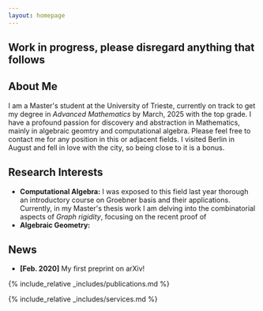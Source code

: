 ```yaml
---
layout: homepage
---
```

## Work in progress, please disregard anything that follows

## About Me

I am a Master's student at the University of Trieste, currently on track to get my degree in _Advanced Mathematics_ by March, 2025 with the top grade. I have a profound passion for discovery and abstraction in Mathematics, mainly in algebraic geomtry and computational algebra. Please feel free to contact me for any position in this or adjacent fields. I visited Berlin in August and fell in love with the city, so being close to it is a bonus.
## Research Interests

- **Computational Algebra:** I was exposed to this field last year thorough an introductory course on Groebner basis and their applications. Currently, in my Master's thesis work I am delving into the combinatorial aspects of _Graph rigidity_, focusing on the recent proof of  
- **Algebraic Geometry:** 

## News

- **[Feb. 2020]** My first preprint on arXiv! 


{% include_relative _includes/publications.md %}

{% include_relative _includes/services.md %}
